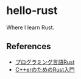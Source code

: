 # hello-rust

Where I learn Rust.

## References

* [プログラミング言語Rust](http://rust-lang-ja.github.io/the-rust-programming-language-ja/1.6/book/)
* [C++erのためのRust入門](https://qiita.com/EqualL2/items/a232ab0855f145bd5997)

